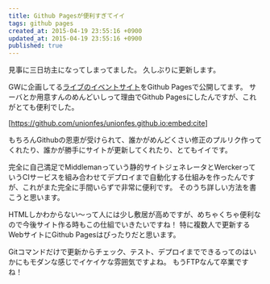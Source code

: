 ```yaml
---
title: Github Pagesが便利すぎてイイ
tags: github pages
created_at: 2015-04-19 23:55:16 +0900
updated_at: 2015-04-19 23:55:16 +0900
published: true
---
```


見事に三日坊主になってしまってました。
久しぶりに更新します。

GWに企画してる[ライブのイベントサイト](http://unionfes.tojok-on.com/2015/)をGithub Pagesで公開してます。
サーバとか用意すんのめんどいしって理由でGithub Pagesにしたんですが、これがとても便利でした。

[https://github.com/unionfes/unionfes.github.io:embed:cite]

もちろんGithubの恩恵が受けられて、誰かがめんどくさい修正のプルリク作ってくれたり、誰かが勝手にサイトが更新してくれたり、とてもイイです。

完全に自己満足でMiddlemanっていう静的サイトジェネレータとWerckerっていうCIサービスを組み合わせてデプロイまで自動化する仕組みを作ったんですが、これがまた完全に手間いらずで非常に便利です。
そのうち詳しい方法を書こうと思います。

HTMLしかわからない〜って人には少し敷居が高めですが、めちゃくちゃ便利なので今後サイト作る時もこの仕組でいきたいですね！
特に複数人で更新するWebサイトにGithub Pagesはぴったりだと思います。

Gitコマンドだけで更新からチェック、テスト、デプロイまでできるってのはいかにもモダンな感じでイケイケな雰囲気ですよね。
もうFTPなんて卒業ですね！
